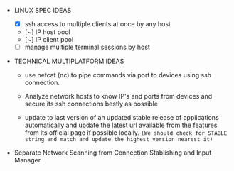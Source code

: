 - LINUX SPEC IDEAS
	- [x] ssh access to multiple clients at once by any host
	- [~] IP host pool
	- [~] IP client pool
	- [ ] manage multiple terminal sessions by host

- TECHNICAL MULTIPLATFORM IDEAS
	- use netcat (nc) to pipe commands via port to devices using ssh connection.

	- Analyze network hosts to know IP's and ports from devices and secure its ssh connections bestly as possible

	- update to last version of an updated stable release of applications automatically and update the latest url available from the features from its official page if possible locally. `(We should check for STABLE string and match and update the highest version nearest it)`

- Separate Network Scanning from Connection Stablishing and Input Manager
